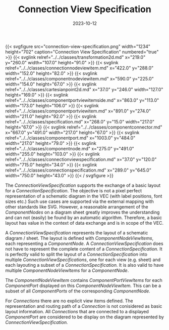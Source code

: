 ﻿---
title: Connection View Specification
toc: false
type: specs
layout: diagram
date: "2023-10-12"
draft: false
specification: VEC
version: 2.1.0
documentType: "Recommendation"
elementType: Diagram
classes:
  - Transformation2D
  - ConnectionNodeViewItem
  - ComponentNodeViewItem
  - CartesianPoint2D
  - ComponentPortViewItemSide
  - ComponentPortViewItem
  - Specification
  - ComponentConnector
  - ComponentPort
  - ComponentNode
  - ConnectionViewSpecification
  - ConnectionSpecification
menu:
  VEC-2.1.0:    
    parent: connectivity
    identifier: connectivity/connection-view-specification
    weight: 1010005 

# Prev/next pager order (if `docs_section_pager` enabled in `params.toml`)
weight: 1010005
---
{{< svgfigure src="connection-view-specification.png" width="1234" height="702" caption="Connection View Specification" numbered="true" >}}
  {{< svglink relref="../../classes/transformation2d.md" x="219.0" y="260.0" width="107.0" height="91.0" >}}
  {{< svglink relref="../../classes/connectionnodeviewitem.md" x="422.0" y="288.0" width="152.0" height="82.0" >}}
  {{< svglink relref="../../classes/componentnodeviewitem.md" x="590.0" y="225.0" width="154.0" height="67.0" >}}
  {{< svglink relref="../../classes/cartesianpoint2d.md" x="37.0" y="246.0" width="127.0" height="169.0" >}}
  {{< svglink relref="../../classes/componentportviewitemside.md" x="863.0" y="113.0" width="173.0" height="106.0" >}}
  {{< svglink relref="../../classes/componentportviewitem.md" x="891.0" y="274.0" width="211.0" height="92.0" >}}
  {{< svglink relref="../../classes/specification.md" x="268.0" y="15.0" width="217.0" height="67.0" >}}
  {{< svglink relref="../../classes/componentconnector.md" x="667.0" y="491.0" width="217.0" height="67.0" >}}
  {{< svglink relref="../../classes/componentport.md" x="1003.0" y="484.0" width="217.0" height="79.0" >}}
  {{< svglink relref="../../classes/componentnode.md" x="275.0" y="491.0" width="255.0" height="103.0" >}}
  {{< svglink relref="../../classes/connectionviewspecification.md" x="37.0" y="120.0" width="715.0" height="34.0" >}}
  {{< svglink relref="../../classes/connectionspecification.md" x="289.0" y="645.0" width="750.0" height="43.0" >}}
{{< / svgfigure >}}
<p> The <i>ConnectionViewSpecification</i> supports the exchange of a basic layout for a <i>ConnectionSpecification</i>. The objective is not a pixel perfect representation of a schematic diagram in the VEC (with label positions, font sizes etc.) Such use cases are supported via the external mapping with other standards like SVG. However, a reasonable arrangement of the <i>ComponentNodes</i> on a diagram sheet greatly improves the understanding and can not (easily) be found by an automatic algorithm.&#160;Therefore, a basic layout has value in the context of data exchange and is in scope of the VEC.      </p>      <p> A <i>ConnectionViewSpecification</i> represents the layout of a schematic diagram /&#160;sheet. The layout is defined with <i>ComponentNodeViewItems</i>, each representing a <i>Component</i><i>Node.</i> A <i>ConnectionViewSpecification</i> does not have to represent the complete content of a <i>ConnectionSpecification.</i> It is perfectly valid to split the layout of a <i>ConnectionSpecification </i>into multiple <i>ConnectionViewSpecifications</i>, one for each view (e.g. sheet) and each layouting a subset of a <i>ConnectionSpecification.</i> It is also valid to have multiple <i>Component</i><i>NodeViewItems</i> for a <i>Component</i><i>Node</i>.      </p>      <p> The <i>Component</i><i>NodeViewItem</i> contains <i>Component</i><i>PortViewItems</i> for each <i>Component</i><i>Port</i> displayed on this <i>Component</i><i>NodeViewItem.&#160;</i>This can be a subset of all <i>Component</i><i>Ports </i>of the corresponding <i>Component</i><i>Node. </i>      </p>      <p> For <i>Connections</i> there are no explicit view items defined. The representation and routing path of a <i>Connection</i><i> </i>is not conisidered as basic layout information. All <i>Connections</i> that are connected to a displayed <i>Component</i><i>Port</i> are considered to be display on the diagram represented by <i>ConnectionViewSpecification</i><i>.</i>      </p>      <p> <i>&#160;</i>      </p>      <p> &#160;      </p>